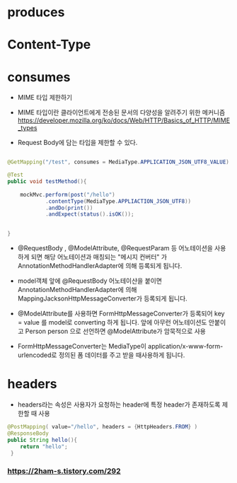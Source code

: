 # produces
# Content-Type
# consumes
- MIME 타입 제한하기
- MIME 타입이란 클라이언트에게 전송된 문서의 다양성을 알려주기 위한 메커니즘
https://developer.mozilla.org/ko/docs/Web/HTTP/Basics_of_HTTP/MIME_types

- Request Body에 담는 타입을 제한할 수 있다.

```java

@GetMapping("/test", consumes = MediaType.APPLICATION_JSON_UTF8_VALUE)


```


```java
@Test
public void testMethod(){
	
    mockMvc.perform(post("/hello")
    		.contentType(MediaType.APPLIACTION_JSON_UTF8))
            .andDo(print())
            .andExpect(status().isOK());
            

}

```

-  @RequestBody , @ModelAttribute, @RequestParam 등 어노테이션을 사용하게 되면 해당 어노테이션과 매칭되는 "메시지 컨버터" 가 AnnotationMethodHandlerAdapter에 의해 등록되게 됩니다.

- model객체 앞에 @RequestBody 어노테이샨을 붙이면 AnnotationMethodHandlerAdapter에 의해 MappingJacksonHttpMessageConverter가 등록되게 됩니다.

- @ModelAttribute를 사용하면 FormHttpMessageConverter가 등록되어
key = value 를 model로 converting 하게 됩니다.
앞에 아무런 어노테이션도 안붙이고 Person person 으로 선언하면 @ModelAttribute가 암묵적으로 사용
- FormHttpMessageConverter는 MediaType이 application/x-www-form-urlencoded로 정의된 폼 데이터를 주고 받을 때사용하게 됩니다.


# headers

- headers라는 속성은 사용자가 요청하는 header에 특정 header가 존재하도록 제한할 때 사용

```java
@PostMapping( value="/hello", headers = {HttpHeaders.FROM} )
@ResponseBody
public String hello(){
	return "hello";
 }

```


### https://2ham-s.tistory.com/292